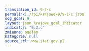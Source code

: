 ```yaml
---
translation_id: 9-2-c
permalink: /api/krajowe/9/9-2-c.json
sdg_goal: 9
layout: json_krajowe_goal_indicator
indicator: "9.2.c"
zmienne: ogółem
kategorie: null
source_url: www.stat.gov.pl
---
```

